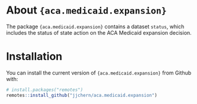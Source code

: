 
<!-- README.md is generated from README.Rmd. Please edit that file -->

# About `{aca.medicaid.expansion}`

The package `{aca.medicaid.expansion}` contains a dataset `status`,
which includes the status of state action on the ACA Medicaid expansion
decision.

# Installation

You can install the current version of `{aca.medicaid.expansion}` from
Github with:

``` r
# install.packages("remotes")
remotes::install_github("jjchern/aca.medicaid.expansion")
```
